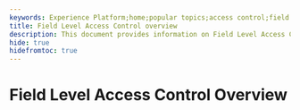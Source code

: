 ```yaml
---
keywords: Experience Platform;home;popular topics;access control;field level access control;FLAC
title: Field Level Access Control overview
description: This document provides information on Field Level Access Control in Adobe Experience Platform
hide: true
hidefromtoc: true
---
```


# Field Level Access Control Overview